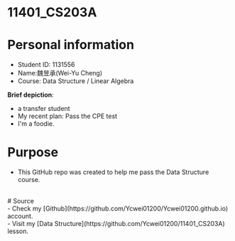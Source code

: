 # 11401_CS203A

# Personal information<br>
- Student ID: 1131556 <br>
- Name:魏昱承(Wei-Yu Cheng)  <br>
- Course: Data Structure / Linear Algebra  <br>

**Brief depiction**: <br>
- a transfer student<br>
- My recent plan: Pass the CPE test<br>
- I'm a foodie.<br>

# Purpose<br>
- This GitHub repo was created to help me pass the Data Structure course.<br>
<br>
# Source<br>
- Check my [Github](https://github.com/Ycwei01200/Ycwei01200.github.io) account.<br>
- Visit my [Data Structure](https://github.com/Ycwei01200/11401_CS203A) lesson.<br>
